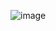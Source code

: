 ![image](https://user-images.githubusercontent.com/45739581/234041790-511bcf54-0452-4742-bc1d-d1e149f6fe7e.png)
